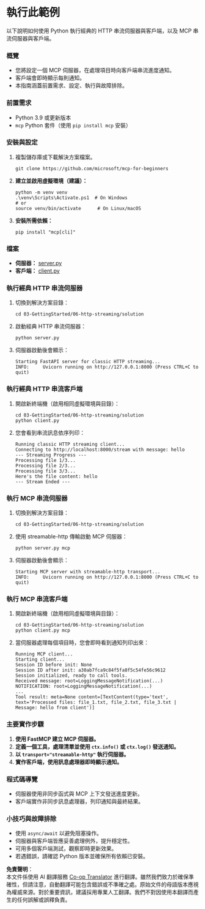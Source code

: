 <!--
CO_OP_TRANSLATOR_METADATA:
{
  "original_hash": "4c4da5949611d91b06d8a5d450aae8d6",
  "translation_date": "2025-07-13T21:17:29+00:00",
  "source_file": "03-GettingStarted/06-http-streaming/solution/python/README.md",
  "language_code": "mo"
}
-->
# 執行此範例

以下說明如何使用 Python 執行經典的 HTTP 串流伺服器與客戶端，以及 MCP 串流伺服器與客戶端。

### 概覽

- 您將設定一個 MCP 伺服器，在處理項目時向客戶端串流進度通知。
- 客戶端會即時顯示每則通知。
- 本指南涵蓋前置需求、設定、執行與故障排除。

### 前置需求

- Python 3.9 或更新版本
- `mcp` Python 套件（使用 `pip install mcp` 安裝）

### 安裝與設定

1. 複製儲存庫或下載解決方案檔案。

   ```pwsh
   git clone https://github.com/microsoft/mcp-for-beginners
   ```

1. **建立並啟用虛擬環境（建議）：**

   ```pwsh
   python -m venv venv
   .\venv\Scripts\Activate.ps1  # On Windows
   # or
   source venv/bin/activate      # On Linux/macOS
   ```

1. **安裝所需依賴：**

   ```pwsh
   pip install "mcp[cli]"
   ```

### 檔案

- **伺服器：** [server.py](../../../../../../03-GettingStarted/06-http-streaming/solution/python/server.py)
- **客戶端：** [client.py](../../../../../../03-GettingStarted/06-http-streaming/solution/python/client.py)

### 執行經典 HTTP 串流伺服器

1. 切換到解決方案目錄：

   ```pwsh
   cd 03-GettingStarted/06-http-streaming/solution
   ```

2. 啟動經典 HTTP 串流伺服器：

   ```pwsh
   python server.py
   ```

3. 伺服器啟動後會顯示：

   ```
   Starting FastAPI server for classic HTTP streaming...
   INFO:     Uvicorn running on http://127.0.0.1:8000 (Press CTRL+C to quit)
   ```

### 執行經典 HTTP 串流客戶端

1. 開啟新終端機（啟用相同虛擬環境與目錄）：

   ```pwsh
   cd 03-GettingStarted/06-http-streaming/solution
   python client.py
   ```

2. 您會看到串流訊息依序列印：

   ```text
   Running classic HTTP streaming client...
   Connecting to http://localhost:8000/stream with message: hello
   --- Streaming Progress ---
   Processing file 1/3...
   Processing file 2/3...
   Processing file 3/3...
   Here's the file content: hello
   --- Stream Ended ---
   ```

### 執行 MCP 串流伺服器

1. 切換到解決方案目錄：
   ```pwsh
   cd 03-GettingStarted/06-http-streaming/solution
   ```
2. 使用 streamable-http 傳輸啟動 MCP 伺服器：
   ```pwsh
   python server.py mcp
   ```
3. 伺服器啟動後會顯示：
   ```
   Starting MCP server with streamable-http transport...
   INFO:     Uvicorn running on http://127.0.0.1:8000 (Press CTRL+C to quit)
   ```

### 執行 MCP 串流客戶端

1. 開啟新終端機（啟用相同虛擬環境與目錄）：
   ```pwsh
   cd 03-GettingStarted/06-http-streaming/solution
   python client.py mcp
   ```
2. 當伺服器處理每個項目時，您會即時看到通知列印出來：
   ```
   Running MCP client...
   Starting client...
   Session ID before init: None
   Session ID after init: a30ab7fca9c84f5fa8f5c54fe56c9612
   Session initialized, ready to call tools.
   Received message: root=LoggingMessageNotification(...)
   NOTIFICATION: root=LoggingMessageNotification(...)
   ...
   Tool result: meta=None content=[TextContent(type='text', text='Processed files: file_1.txt, file_2.txt, file_3.txt | Message: hello from client')]
   ```

### 主要實作步驟

1. **使用 FastMCP 建立 MCP 伺服器。**
2. **定義一個工具，處理清單並使用 `ctx.info()` 或 `ctx.log()` 發送通知。**
3. **以 `transport="streamable-http"` 執行伺服器。**
4. **實作客戶端，使用訊息處理器即時顯示通知。**

### 程式碼導覽
- 伺服器使用非同步函式與 MCP 上下文發送進度更新。
- 客戶端實作非同步訊息處理器，列印通知與最終結果。

### 小技巧與故障排除

- 使用 `async/await` 以避免阻塞操作。
- 伺服器與客戶端皆應妥善處理例外，提升穩定性。
- 可用多個客戶端測試，觀察即時更新效果。
- 若遇錯誤，請確認 Python 版本並確保所有依賴已安裝。

**免責聲明**：  
本文件係使用 AI 翻譯服務 [Co-op Translator](https://github.com/Azure/co-op-translator) 進行翻譯。雖然我們致力於確保準確性，但請注意，自動翻譯可能包含錯誤或不準確之處。原始文件的母語版本應視為權威來源。對於重要資訊，建議採用專業人工翻譯。我們不對因使用本翻譯而產生的任何誤解或誤釋負責。